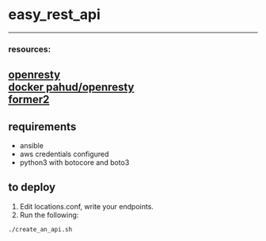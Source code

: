 # easy_rest_api
---
### resources:
[openresty](https://openresty.org)  
[docker pahud/openresty](https://hub.docker.com/r/pahud/openresty)  
[former2](https://former2.com)
---
## requirements
* ansible
* aws credentials configured
* python3 with botocore and boto3

## to deploy
1. Edit locations.conf, write your endpoints.
2. Run the following: 

```
./create_an_api.sh
```